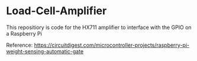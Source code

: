 # Load-Cell-Amplifier
This repositiory is code for the HX711 amplifier to interface with the GPIO on a Raspberry Pi

Reference: https://circuitdigest.com/microcontroller-projects/raspberry-pi-weight-sensing-automatic-gate
